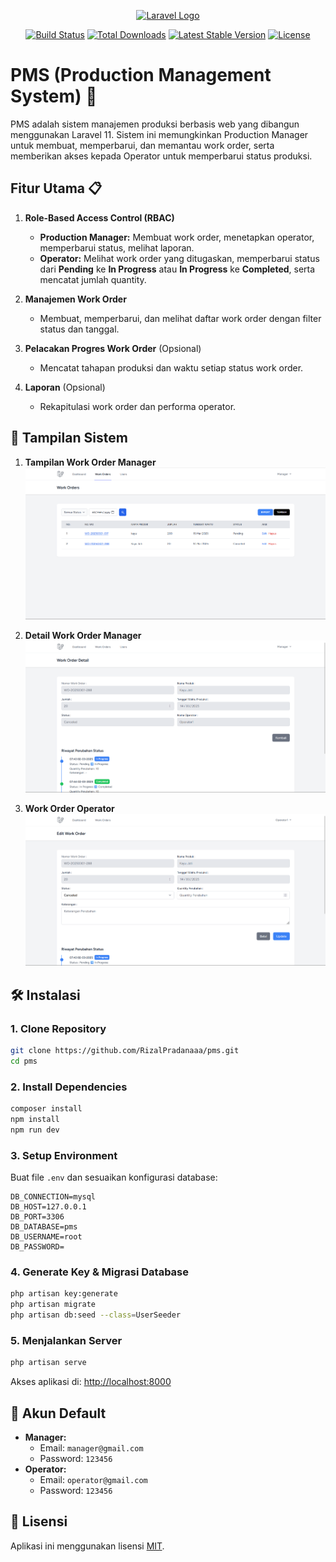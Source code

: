 <p align="center"><a href="https://laravel.com" target="_blank"><img src="https://raw.githubusercontent.com/laravel/art/master/logo-lockup/5%20SVG/2%20CMYK/1%20Full%20Color/laravel-logolockup-cmyk-red.svg" width="400" alt="Laravel Logo"></a></p>

<p align="center">
<a href="https://github.com/laravel/framework/actions"><img src="https://github.com/laravel/framework/workflows/tests/badge.svg" alt="Build Status"></a>
<a href="https://packagist.org/packages/laravel/framework"><img src="https://img.shields.io/packagist/dt/laravel/framework" alt="Total Downloads"></a>
<a href="https://packagist.org/packages/laravel/framework"><img src="https://img.shields.io/packagist/v/laravel/framework" alt="Latest Stable Version"></a>
<a href="https://packagist.org/packages/laravel/framework"><img src="https://img.shields.io/packagist/l/laravel/framework" alt="License"></a>
</p>

# PMS (Production Management System) 🚀

PMS adalah sistem manajemen produksi berbasis web yang dibangun menggunakan Laravel 11. Sistem ini memungkinkan Production Manager untuk membuat, memperbarui, dan memantau work order, serta memberikan akses kepada Operator untuk memperbarui status produksi.

## Fitur Utama 📋

1. **Role-Based Access Control (RBAC)**

    - **Production Manager:** Membuat work order, menetapkan operator, memperbarui status, melihat laporan.
    - **Operator:** Melihat work order yang ditugaskan, memperbarui status dari **Pending** ke **In Progress** atau **In Progress** ke **Completed**, serta mencatat jumlah quantity.

2. **Manajemen Work Order**

    - Membuat, memperbarui, dan melihat daftar work order dengan filter status dan tanggal.

3. **Pelacakan Progres Work Order** (Opsional)

    - Mencatat tahapan produksi dan waktu setiap status work order.

4. **Laporan** (Opsional)
    - Rekapitulasi work order dan performa operator.

## 📸 Tampilan Sistem

1. **Tampilan Work Order Manager**
   ![Tampilan Work Order Manager](public/images/work_order_manager.png)

2. **Detail Work Order Manager**
   ![Detail Work Order Manager](public/images/detail_work_order_manager.png)

3. **Work Order Operator**
   ![Work Order Operator](public/images/work_order_operator.png)

## 🛠️ Instalasi

### 1. Clone Repository

```bash
git clone https://github.com/RizalPradanaaa/pms.git
cd pms
```

### 2. Install Dependencies

```bash
composer install
npm install
npm run dev
```

### 3. Setup Environment

Buat file `.env` dan sesuaikan konfigurasi database:

```env
DB_CONNECTION=mysql
DB_HOST=127.0.0.1
DB_PORT=3306
DB_DATABASE=pms
DB_USERNAME=root
DB_PASSWORD=
```

### 4. Generate Key & Migrasi Database

```bash
php artisan key:generate
php artisan migrate
php artisan db:seed --class=UserSeeder
```

### 5. Menjalankan Server

```bash
php artisan serve
```

Akses aplikasi di: [http://localhost:8000](http://localhost:8000)

## 🔑 Akun Default

-   **Manager:**
    -   Email: `manager@gmail.com`
    -   Password: `123456`
-   **Operator:**
    -   Email: `operator@gmail.com`
    -   Password: `123456`

## 📄 Lisensi

Aplikasi ini menggunakan lisensi [MIT](https://opensource.org/licenses/MIT).
